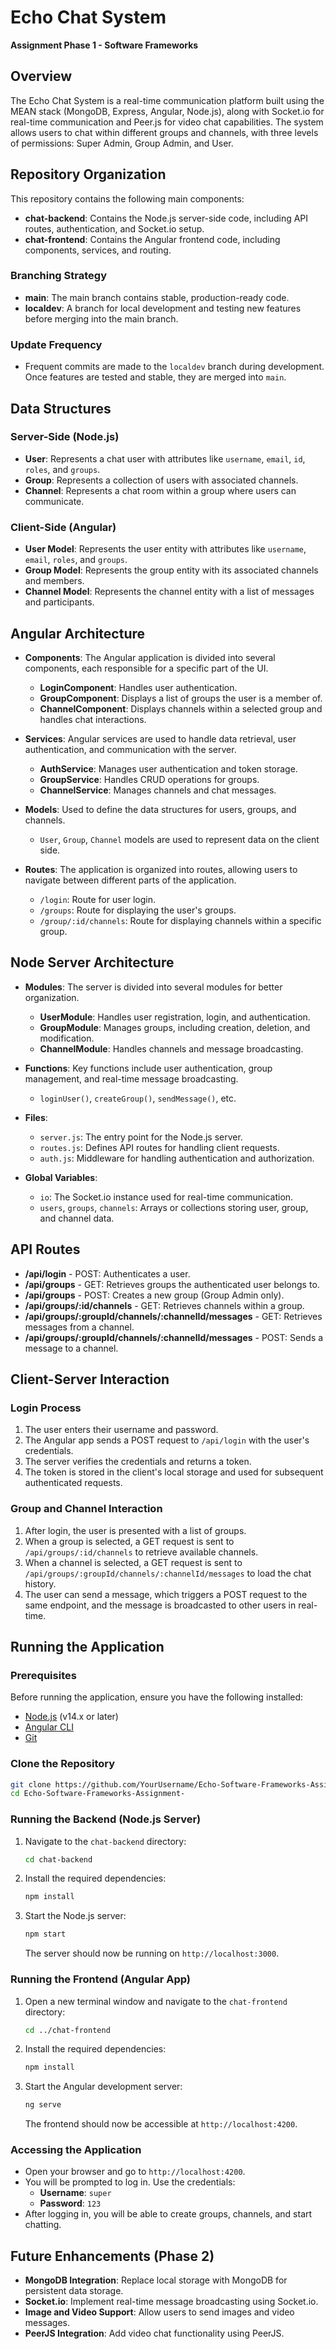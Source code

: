 
# Echo Chat System

**Assignment Phase 1 - Software Frameworks**

## Overview

The Echo Chat System is a real-time communication platform built using the MEAN stack (MongoDB, Express, Angular, Node.js), along with Socket.io for real-time communication and Peer.js for video chat capabilities. The system allows users to chat within different groups and channels, with three levels of permissions: Super Admin, Group Admin, and User.

## Repository Organization

This repository contains the following main components:

- **chat-backend**: Contains the Node.js server-side code, including API routes, authentication, and Socket.io setup.
- **chat-frontend**: Contains the Angular frontend code, including components, services, and routing.

### Branching Strategy

- **main**: The main branch contains stable, production-ready code.
- **localdev**: A branch for local development and testing new features before merging into the main branch.

### Update Frequency

- Frequent commits are made to the `localdev` branch during development. Once features are tested and stable, they are merged into `main`.

## Data Structures

### Server-Side (Node.js)

- **User**: Represents a chat user with attributes like `username`, `email`, `id`, `roles`, and `groups`.
- **Group**: Represents a collection of users with associated channels.
- **Channel**: Represents a chat room within a group where users can communicate.

### Client-Side (Angular)

- **User Model**: Represents the user entity with attributes like `username`, `email`, `roles`, and `groups`.
- **Group Model**: Represents the group entity with its associated channels and members.
- **Channel Model**: Represents the channel entity with a list of messages and participants.

## Angular Architecture

- **Components**: The Angular application is divided into several components, each responsible for a specific part of the UI.
  - **LoginComponent**: Handles user authentication.
  - **GroupComponent**: Displays a list of groups the user is a member of.
  - **ChannelComponent**: Displays channels within a selected group and handles chat interactions.
  
- **Services**: Angular services are used to handle data retrieval, user authentication, and communication with the server.
  - **AuthService**: Manages user authentication and token storage.
  - **GroupService**: Handles CRUD operations for groups.
  - **ChannelService**: Manages channels and chat messages.
  
- **Models**: Used to define the data structures for users, groups, and channels.
  - `User`, `Group`, `Channel` models are used to represent data on the client side.
  
- **Routes**: The application is organized into routes, allowing users to navigate between different parts of the application.
  - `/login`: Route for user login.
  - `/groups`: Route for displaying the user's groups.
  - `/group/:id/channels`: Route for displaying channels within a specific group.

## Node Server Architecture

- **Modules**: The server is divided into several modules for better organization.
  - **UserModule**: Handles user registration, login, and authentication.
  - **GroupModule**: Manages groups, including creation, deletion, and modification.
  - **ChannelModule**: Handles channels and message broadcasting.
  
- **Functions**: Key functions include user authentication, group management, and real-time message broadcasting.
  - `loginUser()`, `createGroup()`, `sendMessage()`, etc.
  
- **Files**:
  - `server.js`: The entry point for the Node.js server.
  - `routes.js`: Defines API routes for handling client requests.
  - `auth.js`: Middleware for handling authentication and authorization.

- **Global Variables**:
  - `io`: The Socket.io instance used for real-time communication.
  - `users`, `groups`, `channels`: Arrays or collections storing user, group, and channel data.

## API Routes

- **/api/login** - POST: Authenticates a user.
- **/api/groups** - GET: Retrieves groups the authenticated user belongs to.
- **/api/groups** - POST: Creates a new group (Group Admin only).
- **/api/groups/:id/channels** - GET: Retrieves channels within a group.
- **/api/groups/:groupId/channels/:channelId/messages** - GET: Retrieves messages from a channel.
- **/api/groups/:groupId/channels/:channelId/messages** - POST: Sends a message to a channel.

## Client-Server Interaction

### Login Process
1. The user enters their username and password.
2. The Angular app sends a POST request to `/api/login` with the user's credentials.
3. The server verifies the credentials and returns a token.
4. The token is stored in the client's local storage and used for subsequent authenticated requests.

### Group and Channel Interaction
1. After login, the user is presented with a list of groups.
2. When a group is selected, a GET request is sent to `/api/groups/:id/channels` to retrieve available channels.
3. When a channel is selected, a GET request is sent to `/api/groups/:groupId/channels/:channelId/messages` to load the chat history.
4. The user can send a message, which triggers a POST request to the same endpoint, and the message is broadcasted to other users in real-time.

## Running the Application

### Prerequisites

Before running the application, ensure you have the following installed:

- [Node.js](https://nodejs.org/) (v14.x or later)
- [Angular CLI](https://angular.io/cli)
- [Git](https://git-scm.com/)

### Clone the Repository

```bash
git clone https://github.com/YourUsername/Echo-Software-Frameworks-Assignment-.git
cd Echo-Software-Frameworks-Assignment-
```

### Running the Backend (Node.js Server)

1. Navigate to the `chat-backend` directory:

    ```bash
    cd chat-backend
    ```

2. Install the required dependencies:

    ```bash
    npm install
    ```

3. Start the Node.js server:

    ```bash
    npm start
    ```

    The server should now be running on `http://localhost:3000`.

### Running the Frontend (Angular App)

1. Open a new terminal window and navigate to the `chat-frontend` directory:

    ```bash
    cd ../chat-frontend
    ```

2. Install the required dependencies:

    ```bash
    npm install
    ```

3. Start the Angular development server:

    ```bash
    ng serve
    ```

    The frontend should now be accessible at `http://localhost:4200`.

### Accessing the Application

- Open your browser and go to `http://localhost:4200`.
- You will be prompted to log in. Use the credentials:
  - **Username**: `super`
  - **Password**: `123`
- After logging in, you will be able to create groups, channels, and start chatting.

## Future Enhancements (Phase 2)

- **MongoDB Integration**: Replace local storage with MongoDB for persistent data storage.
- **Socket.io**: Implement real-time message broadcasting using Socket.io.
- **Image and Video Support**: Allow users to send images and video messages.
- **PeerJS Integration**: Add video chat functionality using PeerJS.
